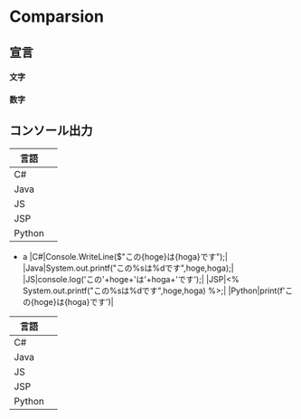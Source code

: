 # Comparsion
## 宣言
#### 文字
#### 数字
## コンソール出力
|言語||
|---|---|
|C#||
|Java||
|JS||
|JSP||
|Python||
- a
	|C#|Console.WriteLine($"この{hoge}は{hoga}です");|
	|Java|System.out.printf("この%sは%dです",hoge,hoga);|
	|JS|console.log('この'+hoge+'は'+hoga+'です');|
	|JSP|<% System.out.printf("この%sは%dです",hoge,hoga) %>;|
	|Python|print(f'この{hoge}は{hoga}です')|

|言語||
|---|---|
|C#||
|Java||
|JS||
|JSP||
|Python||